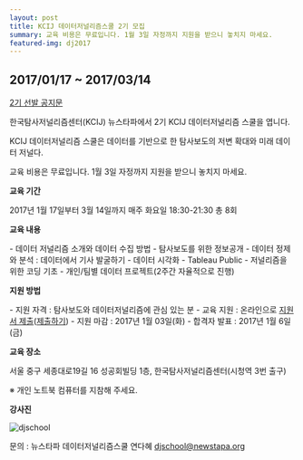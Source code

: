 ```yaml
---
layout: post
title: KCIJ 데이터저널리즘스쿨 2기 모집
summary: 교육 비용은 무료입니다. 1월 3일 자정까지 지원을 받으니 놓치지 마세요.
featured-img: dj2017
---
```


## 2017/01/17 ~ 2017/03/14

[2기 선발 공지문](https://kcij.org/board/notice/609) 

한국탐사저널리즘센터(KCIJ) 뉴스타파에서 2기 KCIJ 데이터저널리즘 스쿨을 엽니다.

KCIJ 데이터저널리즘 스쿨은 데이터를 기반으로 한 탐사보도의 저변 확대와 미래 데이터 저널다.

교육 비용은 무료입니다. 1월 3일 자정까지 지원을 받으니 놓치지 마세요.

**교육 기간**

2017년 1월 17일부터 3월 14일까지 매주 화요일 18:30-21:30 총 8회

**교육 내용**

\- 데이터 저널리즘 소개와 데이터 수집 방법 - 탐사보도를 위한 정보공개 - 데이터 정제와 분석 : 데이터에서 기사 발굴하기 - 데이터 시각화 - Tableau Public - 저널리즘을 위한 코딩 기초 - 개인/팀별 데이터 프로젝트(2주간 자율적으로 진행)

**지원 방법**

\- 지원 자격 : 탐사보도와 데이터저널리즘에 관심 있는 분 - 교육 지원 : 온라인으로 [지원서 제출](https://goo.gl/QspnMP)([제출하기](https://goo.gl/QspnMP)) - 지원 마감 : 2017년 1월 03일(화) - 합격자 발표 : 2017년 1월 6일(금)

**교육 장소**

서울 중구 세종대로19길 16 성공회빌딩 1층, 한국탐사저널리즘센터(시청역 3번 출구)

※ 개인 노트북 컴퓨터를 지참해 주세요.

**강사진**

![djschool](http://welcome.newstapa.org/wp-content/uploads/djschool1.jpg)

문의 : 뉴스타파 데이터저널리즘스쿨 연다혜 djschool@newstapa.org


